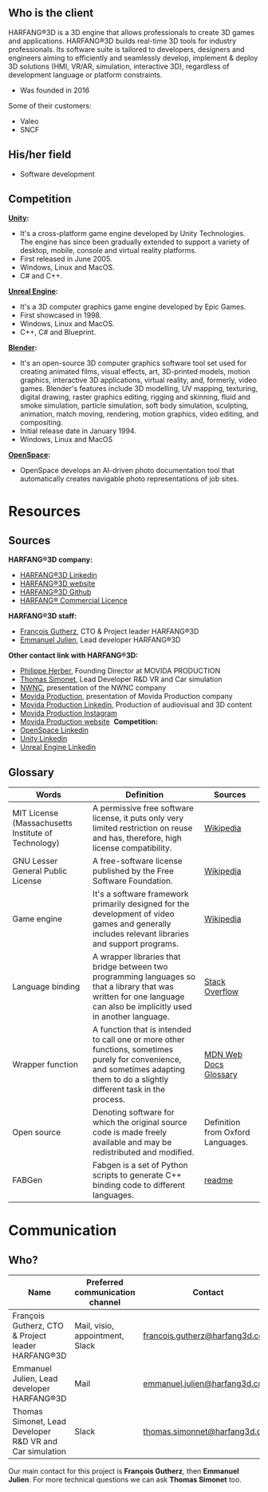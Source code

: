 
## Who is the client
<!-- write down here your research on who is the client, his priorities, his specificities, etc -->
​HARFANG®3D is a 3D engine that allows professionals to create 3D games and applications. HARFANG®3D builds real-time 3D tools for industry professionals. Its software suite is tailored to developers, designers and engineers aiming to efficiently and seamlessly develop, implement & deploy 3D solutions (HMI, VR/AR, simulation, interactive 3D), regardless of development language or platform constraints.

- Was founded in 2016

Some of their customers:
- Valeo
- SNCF
​
## His/her field
- Software development
​
## Competition
**[Unity](https://unity.com/):**
- It's a cross-platform game engine developed by Unity Technologies. The engine has since been gradually extended to support a variety of desktop, mobile, console and virtual reality platforms.
- First released in June 2005.
- Windows, Linux and MacOS.
- C# and C++.

**[Unreal Engine](https://www.unrealengine.com/en-US/):**
- It's a 3D computer graphics game engine developed by Epic Games. 
- First showcased in 1998.
- Windows, Linux and MacOS.
- C++, C# and Blueprint.

**[Blender](https://www.blender.org/):**
- It's an open-source 3D computer graphics software tool set used for creating animated films, visual effects, art, 3D-printed models, motion graphics, interactive 3D applications, virtual reality, and, formerly, video games. Blender's features include 3D modelling, UV mapping, texturing, digital drawing, raster graphics editing, rigging and skinning, fluid and smoke simulation, particle simulation, soft body simulation, sculpting, animation, match moving, rendering, motion graphics, video editing, and compositing.
- Initial release date in January 1994.
- Windows, Linux and MacOS

**[OpenSpace](https://www.openspace.ai/):**
- OpenSpace develops an AI-driven photo documentation tool that automatically creates navigable photo representations of job sites.

# Resources
<!-- ## Keywords research
**What is ​HARFANG®3D?**
- Harfang game engine
- Harfang 3D game engine

**​HARFANG®3D competitors?**
- Harfang competitor
- Game engine competitors
- Game engine list
  - #unity
  - #blender
  - #unrealEngine
  - #gameEngine
  - #openSpace -->
## Sources
<!-- think also of sources to follow (people and keywords on Linkedin for example, a specialized blog or news outlet) -->
**​HARFANG®3D company:**
- [​HARFANG®3D Linkedin](https://www.linkedin.com/company/harfang3d/)
- [​HARFANG®3D website](https://www.harfang3d.com/en_US/)
- [​HARFANG®3D Github](https://github.com/harfang3d)
- [​HARFANG® Commercial Licence](https://github.com/harfang3d/harfang3d/blob/main/LICENSE-HARFANG-COMMERCIAL)

**​HARFANG®3D staff:**
- [François Gutherz](https://www.linkedin.com/in/astrofra/), CTO & Project leader HARFANG®3D
- [Emmanuel Julien](https://www.linkedin.com/in/ejulien/), Lead developer HARFANG®3D

**Other contact link with ​HARFANG®3D:**
- [Philippe Herber](https://www.linkedin.com/in/philippe-herber-9787929/), Founding Director at MOVIDA PRODUCTION
- [Thomas Simonet](https://www.linkedin.com/in/thomas-simonnet-39968480/), Lead Developer R&D VR and Car simulation
- [NWNC](https://www.societe.com/societe/nwnc-890866486.html), presentation of the NWNC company
- [Movida Production](https://www.societe.com/societe/movida-production-398868109.html), presentation of Movida Production company
- [Movida Production Linkedin](https://www.linkedin.com/company/movida-production/), Production of audiovisual and 3D content
- [Movida Production Instagram](https://www.instagram.com/movidaprod/)
- [Movida Production website](https://www.movida-prod.com/en/)
​
**Competition:**
- [OpenSpace Linkedin](https://www.linkedin.com/company/openspace.ai/)
- [Unity Linkedin](https://www.linkedin.com/company/unity/)
- [Unreal Engine Linkedin](https://www.linkedin.com/showcase/unreal-engine-for-design-visualization/)

## Glossary
<!-- write down all the words specific to the client's field, or the products your creating for the client (or both) with a short definition -->

| Words                                               	| Definition                                                                                                                                                                     	| Sources                                                                                  	|
|-----------------------------------------------------	|--------------------------------------------------------------------------------------------------------------------------------------------------------------------------------	|------------------------------------------------------------------------------------------	|
| MIT License (Massachusetts Institute of Technology) 	| A permissive free software license, it puts only very limited restriction on reuse and has, therefore, high license compatibility.                                             	| [Wikipedia](https://en.wikipedia.org/wiki/MIT_License)                                   	|
| GNU Lesser General Public License                   	| A free-software license published by the Free Software Foundation.                                                                                                             	| [Wikipedia](https://en.wikipedia.org/wiki/GNU_Lesser_General_Public_License)             	|
| Game engine                                         	| It's a software framework primarily designed for the development of video games and generally includes relevant libraries and support programs.                                	| [Wikipedia](https://en.wikipedia.org/wiki/Game_engine)                                   	|
| Language binding                                    	| A wrapper libraries that bridge between two programming languages so that a library that was written for one language can also be implicitly used in another language.         	| [Stack Overflow](https://stackoverflow.com/questions/25865/what-is-a-language-binding)  	|
| Wrapper function                                    	| A function that is intended to call one or more other functions, sometimes purely for convenience, and sometimes adapting them to do a slightly different task in the process. 	| [MDN Web Docs Glossary](https://developer.mozilla.org/en-US/docs/Glossary/Wrapper)       	|
| Open source                                         	| Denoting software for which the original source code is made freely available and may be redistributed and modified.                                                           	| Definition from Oxford Languages.                                                       	|
| FABGen                                              	| Fabgen is a set of Python scripts to generate C++ binding code to different languages.                                                                                         	| [readme](https://github.com/ejulien/FABGen#readme)                                       	|
# Communication
## Who?

| Name                                                     	| Preferred communication channel 	| Contact                        	|
|----------------------------------------------------------	|---------------------------------	|--------------------------------	|
| François Gutherz, CTO & Project leader HARFANG®3D        	| Mail, visio, appointment, Slack 	| francois.gutherz@harfang3d.com 	|
| Emmanuel Julien, Lead developer HARFANG®3D               	| Mail                            	| emmanuel.julien@harfang3d.com  	|
| Thomas Simonet, Lead Developer R&D VR and Car simulation 	| Slack                           	| thomas.simonnet@harfang3d.com  	|

Our main contact for this project is **François Gutherz**, then **Emmanuel Julien**. For more technical questions we can ask **Thomas Simonet** too.

<!-- Why this link are usefull -> competition -->
<!-- What information we find on source -->